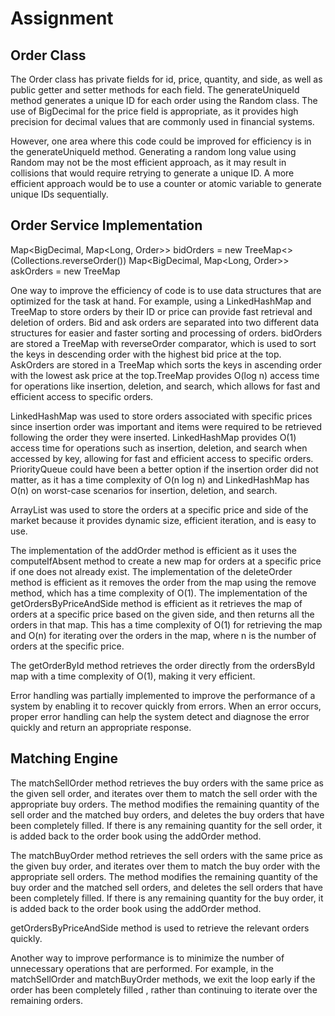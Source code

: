 # Assignment
## **Order Class**

The Order class has private fields for id, price, quantity, and side, as well as public getter and setter methods for each field. The generateUniqueId method generates a unique ID for each order using the Random class.
The use of BigDecimal for the price field is appropriate, as it provides high precision for decimal values that are commonly used in financial systems.

However, one area where this code could be improved for efficiency is in the generateUniqueId method. Generating a random long value using Random may not be the most efficient approach, as it may result in collisions that would require retrying to generate a unique ID. A more efficient approach would be to use a counter or atomic variable to generate unique IDs sequentially.

## **Order Service Implementation**

Map<BigDecimal, Map<Long, Order>> bidOrders = new TreeMap<>(Collections.reverseOrder())
Map<BigDecimal, Map<Long, Order>> askOrders = new TreeMap

One way to improve the efficiency of code is to use data structures that are optimized for the task at hand. For example, using a LinkedHashMap and TreeMap to store orders by their ID or price can provide fast retrieval and deletion of orders.
Bid and ask orders are separated into two different data structures for easier and faster sorting and processing of orders. bidOrders are stored a TreeMap with reverseOrder comparator, which is used to sort the keys in descending order with the highest bid price at the top. 
AskOrders are stored in a TreeMap which sorts the keys in ascending order with the lowest ask price at the top.TreeMap provides O(log n) access time for operations like insertion, deletion, and search, which allows for fast and efficient access to specific orders.
 
LinkedHashMap was used to store orders associated with specific prices since insertion order was important and items were required to be retrieved following the order they were inserted. LinkedHashMap provides O(1) access time for operations such as insertion, deletion, and search when accessed by key, allowing for fast and efficient access to specific orders. PriorityQueue could have been a better option if the insertion order did not matter, as it has a time complexity of O(n log n) and LinkedHashMap has O(n) on worst-case scenarios for insertion, deletion, and search.

 ArrayList was used to store the orders at a specific price and side of the market because it provides dynamic size, efficient iteration, and is easy to use.

The implementation of the addOrder method is efficient as it uses the computeIfAbsent method to create a new map for orders at a specific price if one does not already exist.
The implementation of the deleteOrder method is efficient as it removes the order from the map using the remove method, which has a time complexity of O(1).
The implementation of the getOrdersByPriceAndSide method is efficient as it retrieves the map of orders at a specific price based on the given side, and then returns all the orders in that map. This has a time complexity of O(1) for retrieving the map and O(n) for iterating over the orders in the map, where n is the number of orders at the specific price.

The getOrderById method retrieves the order directly from the ordersById map with a time complexity of O(1), making it very efficient.
 
Error handling was partially implemented  to  improve the performance of a system by enabling it to recover quickly from errors. When an error occurs, proper error handling can help the system detect and diagnose the error quickly and return an appropriate response.


## **Matching Engine**

The matchSellOrder method retrieves the buy orders with the same price as the given sell order, and iterates over them to match the sell order with the appropriate buy orders. The method modifies the remaining quantity of the sell order and the matched buy orders, and deletes the buy orders that have been completely filled. If there is any remaining quantity for the sell order, it is added back to the order book using the addOrder method.

The matchBuyOrder method retrieves the sell orders with the same price as the given buy order, and iterates over them to match the buy order with the appropriate sell orders. The method modifies the remaining quantity of the buy order and the matched sell orders, and deletes the sell orders that have been completely filled. If there is any remaining quantity for the buy order, it is added back to the order book using the addOrder method.

getOrdersByPriceAndSide method is used  to retrieve the relevant orders quickly.

Another way to improve performance is to minimize the number of unnecessary operations that are performed. For example, in the matchSellOrder and matchBuyOrder methods, we exit the loop early if the order has been completely filled ,  rather than continuing to iterate over the remaining orders.

